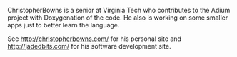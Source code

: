 ChristopherBowns is a senior at Virginia Tech who contributes to the Adium project with Doxygenation of the code. He also is working on some smaller apps just to better learn the language.

See http://christopherbowns.com/ for his personal site and http://jadedbits.com/ for his software development site.
